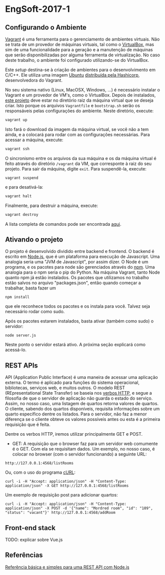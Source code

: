 # EngSoft-2017-1

## Configurando o Ambiente

[Vagrant](https://www.vagrantup.com/) é uma ferramenta para o gerenciamento de
ambientes virtuais. Não se trata de um provedor de máquinas virtuais, tal como
o [VirtualBox](https://www.virtualbox.org/), mas sim de uma funcionalidade
para a geração e a manutenção de máquinas que serão disponibilizadas por alguma
ferramenta de virtualização. No caso deste trabalho, o ambiente foi configurado
utilizando-se do VirtualBox.

Este _setup_ destina-se à criação de ambientes para o desenvolvimento em C/C++.
Ele utiliza uma imagem [Ubuntu](http://www.ubuntu.com/) [distribuída pela
Hashicorp](https://atlas.hashicorp.com/ubuntu/boxes/precise64),
desenvolvedora do Vagrant.

No seu sistema nativo (Linux, MacOSX, Windows, ...) é necessário instalar o
Vagrant e um provedor de VM's, como o VirtualBox.  Depois de instalados, [este
projeto](https://github.com/LorenaLunelli/SO-2017-1.git) deve estar no
diretório raiz da máquina
virtual que se deseja criar. Isto porque os arquivos ```Vagrantfile``` e
```bootstrap.sh``` serão os responsáveis pelas configurações do ambiente. Neste
diretório, execute:

```bash
vagrant up
```

Isto fará o download da imagem da máquina virtual, se você não a tem ainda, e a
colocará para rodar com as configurações necessárias. Para acessar a máquina,
execute:

```bash
vagrant ssh
```

O sincronismo entre os arquivos da sua máquina e os da máquina virtual é feito
através do diretório ```/vagrant``` da VM, que corresponte à raiz do seu
projeto. Para sair da máquina, digite ```exit```. Para suspendê-la, execute:

```
vagrant suspend
```

e para desativá-la:
```bash
vagrant halt
```

Finalmente, para destruir a máquina, execute:
```bash
vagrant destroy
```
A lista completa de comandos pode ser encontrada
[aqui](https://www.vagrantup.com/docs/cli/).


## Ativando o projeto

O projeto é desenvolvido dividido entre backend e frontend. O backend é escrito
em [Node.js](https://nodejs.org/en/), que é um plataforma para execução de
Javascript. Uma analogia seria uma "JVM de Javascript", por assim dizer.
O Node é um programa, e os pacotes para node são gerenciados através do
[npm](https://www.npmjs.com). Uma analogia para o npm seria o pip do Python.
Na máquina Vagrant, tanto Node quanto npm já estão instalados. Os pacotes
que utilizamos no trabalho estão salvos no arquivo "packages.json", então
quando começar a trabalhar, basta fazer um


```
npm install
```


que ele reconhece todos os pacotes e os instala para você. Talvez seja
necessário rodar como sudo.


Após os pacotes estarem instalados, basta ativar (também como sudo) o
servidor:


```
node server.js
```

Neste ponto o servidor estará ativo. A próxima seção explicará como
acessá-lo.


## REST APIs

API (Application Public Interface) é uma maneira de acessar uma aplicação
externa. O termo é aplicado para funções do sistema operacional, bibliotecas,
serviços web, e muitos outros. O modelo REST (REpresentational State
Transfer) se baseia nos [verbos HTTP](http://www.restapitutorial.com/lessons/httpmethods.html),
e segue a filosofia de que o servidor de aplicação não guarda o estado do
serviço. Assim, no nosso caso, uma listagem de quartos retorna valores de
quartos. O cliente, sabendo dos quartos disponíveis, requisita informações
sobre um quarto específico dentre os listados. Para o servidor, não faz a
menor diferença se o cliente obteve os valores possíveis antes ou esta é
a primeira requisição que é feita.


Dentre os verbos HTTP, iremos utilizar principalmente GET e POST.


* GET: A requisição que o browser faz para um servidor web comumente é o GET.
Com ela se requisitam dados. Um exemplo, no nosso caso, é colocar no browser
(com o servidor funcionando) a seguinte URL:

```http://127.0.0.1:4568/listRooms```


Ou, com o uso do programa [cURL](https://curl.haxx.se/):

```curl -i -H "Accept: application/json" -H "Content-Type: application/json" -X GET http://127.0.0.1:4568/listRooms```


Um exemplo de requisição post para adicionar quartos:


```
curl -i -H "Accept: application/json" -H "Content-Type: application/json" -X POST -d '{"name": "Mordred room", "id": "109", "status": "vacant"}' http://127.0.0.1:4568/addRoom
```


## Front-end stack


TODO: explicar sobre Vue.js


## Referências

[Referência básica e simples para uma REST API com Node.js](https://www.tutorialspoint.com/nodejs/nodejs_restful_api.htm)


